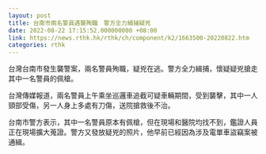 ```yaml
---
layout: post
title: 台南市兩名警員遇襲殉職　警方全力緝捕疑兇
date: 2022-08-22 17:15:52.000000000 +08:00
link: https://news.rthk.hk/rthk/ch/component/k2/1663500-20220822.htm
categories: rthk
---
```


台灣台南市發生襲警案，兩名警員殉職，疑兇在逃。警方全力緝捕，懷疑疑兇搶走其中一名警員的佩槍。

台灣傳媒報道，兩名警員上午乘坐巡邏車追截可疑車輛期間，受到襲擊，其中一人頸部受傷，另一人身上多處有刀傷，送院搶救後不治。

台南市警方表示，其中一名警員原本有佩槍，但在現場和醫院均找不到，鑑證人員正在現場擴大蒐證。警方又發放疑兇的照片，他早前已經因為涉及電單車盜竊案被通緝。
